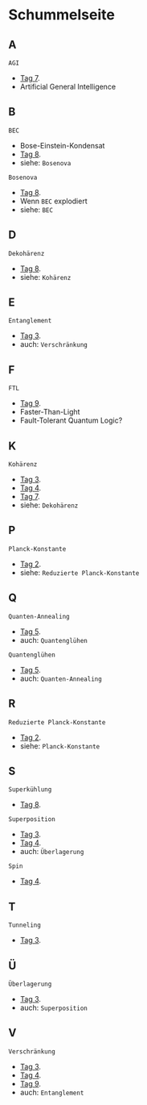# Schummelseite

## A

`AGI`
* [Tag 7](Tag7/README.md).
* Artificial General Intelligence

## B

`BEC`
* Bose-Einstein-Kondensat
* [Tag 8](Tag8/README.md).
* siehe: `Bosenova`

`Bosenova`
* [Tag 8](Tag8/README.md).
* Wenn `BEC` explodiert
* siehe: `BEC`

## D

`Dekohärenz`
* [Tag 8](Tag8/README.md).
* siehe: `Kohärenz`

## E

`Entanglement`
* [Tag 3](Tag3/README.md).
* auch: `Verschränkung`

## F

`FTL`
* [Tag 9](Tag9/README.md).
* Faster-Than-Light
* Fault-Tolerant Quantum Logic?

## K

`Kohärenz`
* [Tag 3](Tag3/README.md).
* [Tag 4](Tag4/README.md).
* [Tag 7](Tag7/README.md).
* siehe: `Dekohärenz`

## P

`Planck-Konstante`
* [Tag 2](Tag2/README.md).
* siehe: `Reduzierte Planck-Konstante`

## Q

`Quanten-Annealing`
* [Tag 5](Tag5/README.md).
* auch: `Quantenglühen`

`Quantenglühen`
* [Tag 5](Tag5/README.md).
* auch: `Quanten-Annealing`

## R

`Reduzierte Planck-Konstante`
* [Tag 2](Tag2/README.md).
* siehe: `Planck-Konstante`

## S

`Superkühlung`
* [Tag 8](Tag8/README.md).

`Superposition`
* [Tag 3](Tag3/README.md).
* [Tag 4](Tag4/README.md).
* auch: `Überlagerung`

`Spin`
* [Tag 4](Tag4/README.md).

## T

`Tunneling`
* [Tag 3](Tag3/README.md).

## Ü

`Überlagerung`
* [Tag 3](Tag3/README.md).
* auch: `Superposition`

## V

`Verschränkung`
* [Tag 3](Tag3/README.md).
* [Tag 4](Tag4/README.md).
* [Tag 9](Tag9/README.md).
* auch: `Entanglement`
